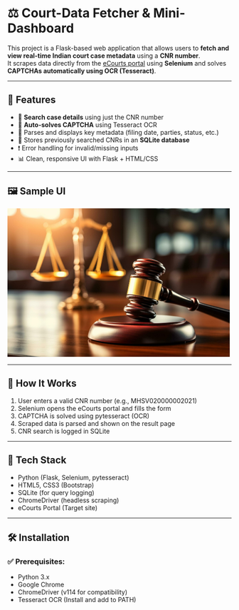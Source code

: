 # ⚖️ Court-Data Fetcher & Mini-Dashboard

This project is a Flask-based web application that allows users to **fetch and view real-time Indian court case metadata** using a **CNR number**.  
It scrapes data directly from the [eCourts portal](https://services.ecourts.gov.in/ecourtindia_v6/) using **Selenium** and solves **CAPTCHAs automatically using OCR (Tesseract)**.

---

## 📌 Features

- 🔎 **Search case details** using just the CNR number
- 🧠 **Auto-solves CAPTCHA** using Tesseract OCR
- 🧾 Parses and displays key metadata (filing date, parties, status, etc.)
- 💾 Stores previously searched CNRs in an **SQLite database**
- ❗ Error handling for invalid/missing inputs
- 📊 Clean, responsive UI with Flask + HTML/CSS

---

## 🖼️ Sample UI

<img src="static/court.png" alt="UI Preview" width="500">

---

## 🚀 How It Works

1. User enters a valid CNR number (e.g., MHSV020000002021)
2. Selenium opens the eCourts portal and fills the form
3. CAPTCHA is solved using pytesseract (OCR)
4. Scraped data is parsed and shown on the result page
5. CNR search is logged in SQLite

---

## 🧠 Tech Stack

- Python (Flask, Selenium, pytesseract)
- HTML5, CSS3 (Bootstrap)
- SQLite (for query logging)
- ChromeDriver (headless scraping)
- eCourts Portal (Target site)

---

## 🛠️ Installation

### ✅ Prerequisites:
- Python 3.x
- Google Chrome
- ChromeDriver (v114 for compatibility)
- Tesseract OCR (Install and add to PATH)


